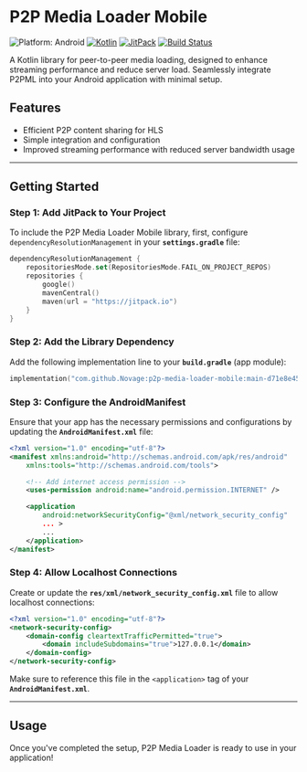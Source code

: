 # P2P Media Loader Mobile

![Platform: Android](https://img.shields.io/badge/platform-Android-blue) 
[![Kotlin](https://img.shields.io/badge/kotlin-2.1.0-blue.svg?logo=kotlin)](https://kotlinlang.org) 
[![JitPack](https://jitpack.io/v/Novage/p2p-media-loader-mobile.svg)](https://jitpack.io/#Novage/p2p-media-loader-mobile)
[![Build Status](https://img.shields.io/github/actions/workflow/status/Novage/p2p-media-loader-mobile/check-build.yml)](https://github.com/Novage/p2p-media-loader-mobile/actions) 

A Kotlin library for peer-to-peer media loading, designed to enhance streaming performance and reduce server load. Seamlessly integrate P2PML into your Android application with minimal setup.

## Features
- Efficient P2P content sharing for HLS
- Simple integration and configuration
- Improved streaming performance with reduced server bandwidth usage

---

## Getting Started

### Step 1: Add JitPack to Your Project

To include the P2P Media Loader Mobile library, first, configure `dependencyResolutionManagement` in your **`settings.gradle`** file:

```kotlin
dependencyResolutionManagement {
    repositoriesMode.set(RepositoriesMode.FAIL_ON_PROJECT_REPOS)
    repositories {
        google()
        mavenCentral()
        maven(url = "https://jitpack.io")
    }
}
```

### Step 2: Add the Library Dependency

Add the following implementation line to your **`build.gradle`** (app module):

```kotlin
implementation("com.github.Novage:p2p-media-loader-mobile:main-d71e8e4552-1")
```

### Step 3: Configure the AndroidManifest

Ensure that your app has the necessary permissions and configurations by updating the **`AndroidManifest.xml`** file:

```xml
<?xml version="1.0" encoding="utf-8"?>
<manifest xmlns:android="http://schemas.android.com/apk/res/android"
    xmlns:tools="http://schemas.android.com/tools">

    <!-- Add internet access permission -->
    <uses-permission android:name="android.permission.INTERNET" />

    <application
        android:networkSecurityConfig="@xml/network_security_config"
        ... >
        ...
    </application>
</manifest>
```

### Step 4: Allow Localhost Connections

Create or update the **`res/xml/network_security_config.xml`** file to allow localhost connections:

```xml
<?xml version="1.0" encoding="utf-8"?>
<network-security-config>
    <domain-config cleartextTrafficPermitted="true">
        <domain includeSubdomains="true">127.0.0.1</domain>
    </domain-config>
</network-security-config>
```

Make sure to reference this file in the `<application>` tag of your **`AndroidManifest.xml`**.

---

## Usage

Once you've completed the setup, P2P Media Loader is ready to use in your application!

